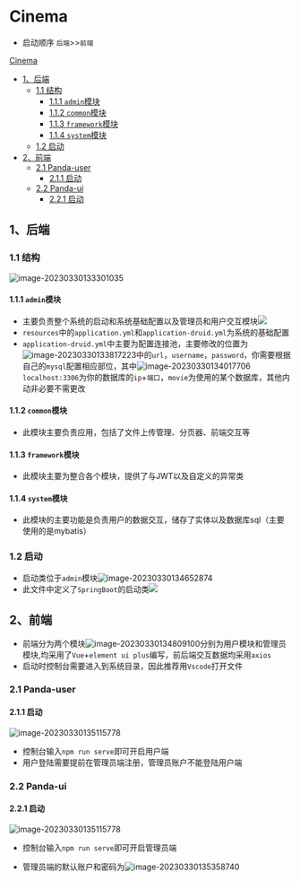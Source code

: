 # Cinema

- 启动顺序 `后端`>>`前端`

[Cinema](#cinema)

- [1、后端](#1%E5%90%8E%E7%AB%AF)
  - [1.1 结构](#11-%E7%BB%93%E6%9E%84)
    - [1.1.1 `admin`模块](#111-admin%E6%A8%A1%E5%9D%97)
    - [1.1.2 `common`模块](#112-common%E6%A8%A1%E5%9D%97)
    - [1.1.3 `framework`模块](#113-framework%E6%A8%A1%E5%9D%97)
    - [1.1.4 `system`模块](#114-system%E6%A8%A1%E5%9D%97)
  - [1.2 启动](#12-%E5%90%AF%E5%8A%A8)
- [2、前端](#2%E5%89%8D%E7%AB%AF)
  - [2.1 Panda-user](#21-panda-user)
    - [2.1.1 启动](#211-%E5%90%AF%E5%8A%A8)
  - [2.2 Panda-ui](#22-panda-ui)
    - [2.2.1 启动](#221-%E5%90%AF%E5%8A%A8)

## 1、后端

### 1.1 结构

![image-20230330133301035](http://cos.wolves.top/img/202303301333208_repeat_1680154381391__744279.png)

#### 1.1.1 `admin`模块

- 主要负责整个系统的启动和系统基础配置以及管理员和用户交互模块![](http://cos.wolves.top/img/202303301336617_repeat_1680154590719__195005.png)
- `resources`中的`application.yml`和`application-druid.yml`为系统的基础配置
- `application-druid.yml`中主要为配置连接池，主要修改的位置为![image-20230330133817223](http://cos.wolves.top/img/202303301338250_repeat_1680154697349__396605.png)中的`url`，`username`，`password`，你需要根据自己的`mysql`配置相应部位，其中![image-20230330134017706](http://cos.wolves.top/img/202303301340745_repeat_1680154817827__471845.png)`localhost:3306`为你的数据库的`ip`+`端口`，`movie`为使用的某个数据库，其他内动非必要不需更改

#### 1.1.2 `common`模块

- 此模块主要负责应用，包括了文件上传管理、分页器、前端交互等

#### 1.1.3 `framework`模块

- 此模块主要为整合各个模块，提供了与JWT以及自定义的异常类

#### 1.1.4 `system`模块

- 此模块的主要功能是负责用户的数据交互，储存了实体以及数据库sql（主要使用的是mybatis）

### 1.2 启动

- 启动类位于`admin`模块![image-20230330134652874](http://cos.wolves.top/img/202303301346910_repeat_1680155213089__835627.png)
- 此文件中定义了`SpringBoot`的启动类![](http://cos.wolves.top/img/202303301347530_repeat_1680155245604__110526.png)

## 2、前端

- 前端分为两个模块![image-20230330134809100](http://cos.wolves.top/img/202303301348131_repeat_1680155289203__152698.png)分别为用户模块和管理员模块,均采用了`Vue`+`element ui plus`编写，前后端交互数据均采用`axios`
- 启动时控制台需要进入到系统目录，因此推荐用`Vscode`打开文件

### 2.1 Panda-user

#### 2.1.1 启动

![image-20230330135115778](http://cos.wolves.top/img/202303301351820_repeat_1680155475909__609961.png)

- 控制台输入`npm run serve`即可开启用户端
- 用户登陆需要提前在管理员端注册，管理员账户不能登陆用户端

### 2.2 Panda-ui

#### 2.2.1 启动

![image-20230330135115778](http://cos.wolves.top/img/202303301351820_repeat_1680155475909__609961.png)

- 控制台输入`npm run serve`即可开启管理员端

- 管理员端的默认账户和密码为![image-20230330135358740](http://cos.wolves.top/img/202303301353779_repeat_1680155638870__712724.png)
